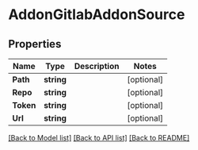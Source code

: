 # AddonGitlabAddonSource

## Properties

Name | Type | Description | Notes
------------ | ------------- | ------------- | -------------
**Path** | **string** |  | [optional] 
**Repo** | **string** |  | [optional] 
**Token** | **string** |  | [optional] 
**Url** | **string** |  | [optional] 

[[Back to Model list]](../README.md#documentation-for-models) [[Back to API list]](../README.md#documentation-for-api-endpoints) [[Back to README]](../README.md)


